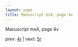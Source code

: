 ```yaml
---
layout: page
title: Manuscript msA, page 4v
---
```


Manuscript msA, page 4v

prev:  [4r](../4r) | next:  [5r](../5r)